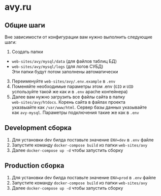 # avy.ru

## <a name="general"></a> Общие шаги
Вне зависимости от конфигурации вам нужно выполнить следующие  
шаги:
1. Создать папки 
  + `web-sites/avy/mysql/data` (для файлов таблиц БД)
  + `web-sites/avy/mysql/logs` (для логов СУБД)  
Эти папки будут потом заполнены автоматически
3. Переименуйте `web-sites/avy/.env.example` в `.env`
4. Поменяйте необходимые параметры этом .env (`GID` и `UID`  
успользуйте такой же как и в `.env` apache контейнера)
5. Далее вам нужно загрузить все файлы сайта в папку  
`web-sites/avy/htdocs`. Корень сайта в файлах проекта  
указвыайте как `/var/www/html`. Сервер базы данных указывайте  
как `avy-mysql`. Параметры подключения такие же как в `.env`

## <a name="dev"></a> Development сборка
1. Для установки dev билда поставьте значение `ENV=dev` в `.env` 
файле
2. Запустите команду `docker-compose build` из папки `web-sites/avy`
3. Далее `docker-compose up -d` чтобы запустить сборку 

## <a name="prod"></a> Production сборка
1. Для установки dev билда поставьте значение `ENV=prod` в `.env`
   файле
2. Запустите команду `docker-compose build` из папки `web-sites/avy`
3. Далее `docker-compose up -d` чтобы запустить сборку 